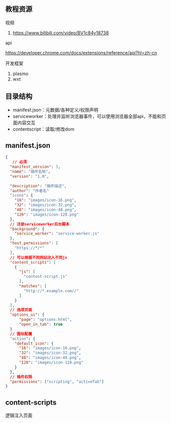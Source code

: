 ## 教程资源

视频

1. https://www.bilibili.com/video/BV1c84y18738

api

https://developer.chrome.com/docs/extensions/reference/api?hl=zh-cn

开发框架

1. plasmo
2. wxt

## 目录结构

- manifest.json：元数据/各种定义/权限声明
- serviceworker：处理并监听浏览器事件，可以使用浏览器全部api，不能和页面内容交互
- contentscript：读取/修改dom

## manifest.json

```json
{
   // 必须
  "manifest_version": 3,
  "name": "插件名称",
  "version": "1.0",
    
  "description": "插件描述",
  "author": "作者名"
  "icons": {
    "16": "images/icon-16.png",
    "32": "images/icon-32.png",
    "48": "images/icon-48.png",
    "128": "images/icon-128.png"
  },
  // 注册serviceworker后台脚本
  "background": {
    "service_worker": "service-worker.js"
  },
  "host_permissions": [
    "https://*/*"  
  ],
  // 可以根据不同网站注入不同js
  "content_scripts": [
    {
      "js": [
        "content-script.js"
      ],
      "matches": [
        "http://*.example.com//"
      ]
    }
  ],
  // 选项页面
  "options_ui": {
      "page": "options.html",
      "open_in_tab": true
  }
  // 图标配置
  "action": {
    "default_icon": {
      "16": "images/icon-16.png",
      "32": "images/icon-32.png",
      "48": "images/icon-48.png",
      "128": "images/icon-128.png"
    }
  },
  // 插件权限
  "permissions": ["scripting", "activeTab"]
}
```

## content-scripts

逻辑注入页面